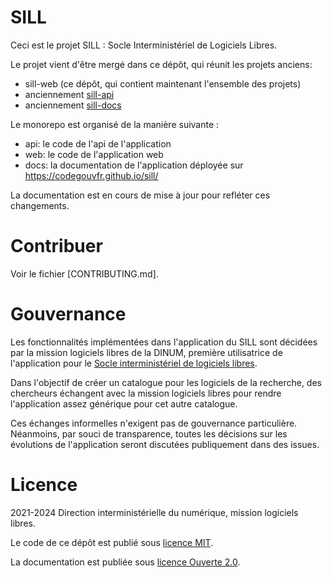 # SILL

Ceci est le projet SILL : Socle Interministériel de Logiciels Libres.

Le projet vient d'être mergé dans ce dépôt, qui réunit les projets anciens:

- sill-web (ce dépôt, qui contient maintenant l'ensemble des projets)
- anciennement [sill-api](https://github.com/codegouvfr/sill-api)
- anciennement [sill-docs](https://github.com/codegouvfr/sill-docs)

Le monorepo est organisé de la manière suivante :

- api: le code de l'api de l'application
- web: le code de l'application web
- docs: la documentation de l'application déployée sur https://codegouvfr.github.io/sill/

La documentation est en cours de mise à jour pour refléter ces changements.

# Contribuer

Voir le fichier [CONTRIBUTING.md].

# Gouvernance

Les fonctionnalités implémentées dans l'application du SILL sont
décidées par la mission logiciels libres de la DINUM, première
utilisatrice de l'application pour le [Socle interministériel de
logiciels libres](https://code.gouv.fr/sill).

Dans l'objectif de créer un catalogue pour les logiciels de la
recherche, des chercheurs échangent avec la mission logiciels libres
pour rendre l'application assez générique pour cet autre catalogue.

Ces échanges informelles n'exigent pas de gouvernance particulière.
Néanmoins, par souci de transparence, toutes les décisions sur les
évolutions de l'application seront discutées publiquement dans des
issues.

# Licence

2021-2024 Direction interministérielle du numérique, mission logiciels
libres.

Le code de ce dépôt est publié sous [licence MIT](LICENSES/MIT.txt).

La documentation est publiée sous [licence Ouverte 2.0](LICENSES/Etalab-2.0.md).
